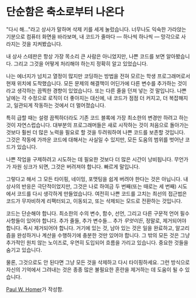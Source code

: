 # 단순함은 축소로부터 나온다

"다시 해..."라고 상사가 말하며 삭제 키를 세게 눌렀습니다. 너무나도 익숙한 가라앉는 기분으로 컴퓨터 화면을 바라보며, 내 코드가 줄마다 — 하나씩 하나씩 — 망각으로 사라지는 것을 지켜봤습니다.

내 상사 스테판은 항상 가장 목소리 큰 사람은 아니었지만, 나쁜 코드를 보면 알아봤습니다. 그리고 그것을 어떻게 처리해야 하는지 정확히 알고 있었습니다.

나는 에너지가 넘치고 열정이 많지만 코딩하는 방법을 전혀 모르는 학생 프로그래머로서 현재 위치에 도착했습니다. 모든 문제의 해결책이 어딘가에 다른 변수를 추가하는 것이라고 생각하는 끔찍한 경향이 있었습니다. 또는 다른 줄을 던져 넣는 것 말입니다. 나쁜 날에는 각 수정으로 로직이 더 좋아지는 대신에, 내 코드가 점점 더 커지고, 더 복잡해지고, 일관되게 작동하는 것에서 더 멀어졌습니다.

특히 급할 때는 설령 끔찍하더라도 기존 코드 블록에 가장 최소한의 변경만 하려고 하는 것이 자연스럽습니다. 대부분의 프로그래머들은 새로 시작하는 것이 처음으로 돌아가는 것보다 훨씬 더 많은 노력을 필요로 할 것을 두려워하여 나쁜 코드를 보존할 것입니다. 그것은 작동에 가까운 코드에 대해서는 사실일 수 있지만, 모든 도움의 범위를 벗어난 코드가 있습니다.

나쁜 작업을 구제하려고 시도하는 데 필요한 것보다 더 많은 시간이 낭비됩니다. 무언가가 자원 싱크가 되면, 그것은 버려져야 합니다. 빠르게 말입니다.

그렇다고 해서 그 모든 타이핑, 네이밍, 포맷팅을 쉽게 버려야 한다는 것은 아닙니다. 내 상사의 반응은 극단적이었지만, 그것은 나로 하여금 두 번째(또는 때로는 세 번째) 시도에서 코드를 다시 생각하게 만들었습니다. 여전히 나쁜 코드를 고치는 최선의 접근법은 코드가 무자비하게 리팩터되고, 이동되고, 또는 삭제되는 모드로 전환하는 것입니다.

코드는 단순해야 합니다. 최소한의 수의 변수, 함수, 선언, 그리고 다른 구문적 언어 필수사항들이 있어야 합니다. 추가 줄들, 추가 변수들... 추가 *무엇이든*, 정말로, 제거되어야 합니다. 즉시 제거되어야 합니다. 거기에 있는 것, 남아 있는 것은 일을 완료하고, 알고리즘을 완성하거나 계산을 수행하기에 충분한 것만 있어야 합니다. 그 밖의 모든 것은 그냥 추가적인 원치 않는 노이즈로, 우연히 도입되어 흐름을 가리고 있습니다. 중요한 것들을 숨기고 있습니다.

물론, 그것으로도 안 된다면 그냥 모든 것을 삭제하고 다시 타이핑하세요. 그런 방식으로 자신의 기억에서 그려내는 것은 종종 많은 불필요한 혼란을 제거하는 데 도움이 될 수 있습니다.

[Paul W. Homer](http://programmer.97things.oreilly.com/wiki/index.php/Paul_W._Homer)가 작성함.